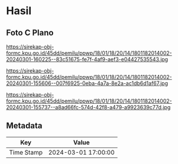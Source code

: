 # Hasil

## Foto C Plano

https://sirekap-obj-formc.kpu.go.id/45dd/pemilu/ppwp/18/01/18/20/14/1801182014002-20240301-160225--83c51675-fe7f-4af9-aef3-e04427535543.jpg

https://sirekap-obj-formc.kpu.go.id/45dd/pemilu/ppwp/18/01/18/20/14/1801182014002-20240301-155606--007f6925-0eba-4a7a-8e2a-ac1db6d1af67.jpg

https://sirekap-obj-formc.kpu.go.id/45dd/pemilu/ppwp/18/01/18/20/14/1801182014002-20240301-155737--a8ad66fc-574d-42f8-a479-a9923639c77d.jpg


## Metadata

| Key        | Value               |
| ---------- | ------------------- |
| Time Stamp | 2024-03-01 17:00:00 |



